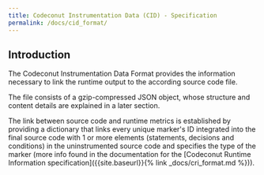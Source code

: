 ```yaml
---
title: Codeconut Instrumentation Data (CID) - Specification
permalink: /docs/cid_format/
---
```


## Introduction

The Codeconut Instrumentation Data Format provides the information necessary to link the runtime output to the according source code file.

The file consists of a gzip-compressed JSON object, whose structure and content details are explained in a later section.

The link between source code and runtime metrics is established by providing a dictionary that links every unique marker's ID integrated into the final source code with 1 or more elements (statements, decisions and conditions) in the uninstrumented source code and specifies the type of the marker (more info found in the documentation for the [Codeconut Runtime Information specification]({{site.baseurl}}{% link _docs/cri_format.md %})).
